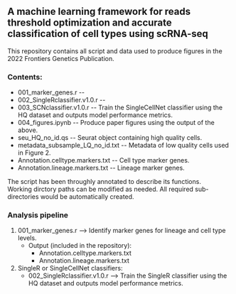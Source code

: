 ## A machine learning framework for reads threshold optimization and accurate classification of cell types using scRNA-seq

This repository contains all script and data used to produce figures in the 2022 Frontiers Genetics Publication.


### Contents:
- 001_marker_genes.r --    
- 002_SingleRclassifier.v1.0.r -- 
- 003_SCNclassifier.v1.0.r -- Train the SingleCellNet classifier using the HQ dataset and outputs model performance metrics.
- 004_figures.ipynb -- Produce paper figures using the output of the above.
- seu_HQ_no_id.qs -- Seurat object containing high quality cells.
- metadata_subsample_LQ_no_id.txt -- Metadata of low quality cells used in Figure 2. 
- Annotation.celltype.markers.txt -- Cell type marker genes. 
- Annotation.lineage.markers.txt -- Lineage marker genes. 

The script has been throughly annotated to describe its functions.  
Working dirctory paths can be modified as needed. All required sub-directories would be automatically created.

### Analysis pipeline
1. 001_marker_genes.r  -->  Identify marker genes for lineage and cell type levels. 
   - Output (included in the repository): 
     - Annotation.celltype.markers.txt
     - Annotation.lineage.markers.txt
2. SingleR or SingleCellNet classifiers:
   - 002_SingleRclassifier.v1.0.r  -->  Train the SingleR classifier using the HQ dataset and outputs model performance metrics.

